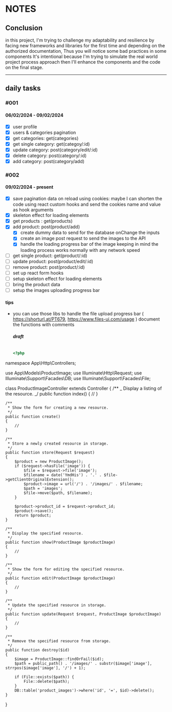 # NOTES

## Conclusion

in this project, I'm trying to challenge my adaptability and resilience by facing new frameworks and libraries for the first time and depending on the authorized documentation, Thus you will notice some bad practices in some components It's intentional because I'm trying to simulate the real world project process approach then I'll enhance the components and the code on the final stage.

<hr/>

## daily tasks

### #001

#### 06/02/2024 - 09/02/2024

- [x] user profile
- [x] users & categories pagination
- [x] get categories: get(categories)
- [x] get single category: get(categoy/:id)
- [x] update category: post(category/edit/:id)
- [x] delete category: post(category/:id)
- [x] add category: post(category/add)

### #002

#### 09/02/2024 - present

- [x] save pagination data on reload using cookies: maybe I can shorten the code using react custom hooks and send the cookies name and value as hook arguments
- [x] skeleton effect for loading elements
- [x] get products : get(products)
- [x] add product: post(product/add)
  - [x] create dummy data to send for the database onChange the inputs
  - [x] create an image post request to send the images to the API
  - [x] handle the loading progress bar of the image keeping in mind the loading process works normally with any network speed
- [ ] get single product: get(product/:id)
- [ ] update product: post(product/edit/:id)
- [ ] remove product: post(product/:id)
- [ ] set up react form hooks
- [ ] setup skeleton effect for loading elements
- [ ] bring the product data
- [ ] setup the images uploading progress bar

#### tips

- you can use those libs to handle the file upload progress bar (
  <https://shorturl.at/PT679>, <https://www.files-ui.com/usage>
  )
  document the functions with comments

  ##### draft

  ```php

  <?php
  ```

namespace App\Http\Controllers;

use App\Models\ProductImage;
use Illuminate\Http\Request;
use Illuminate\Support\Facades\DB;
use Illuminate\Support\Facades\File;

class ProductImageController extends Controller
{
/\*\*
_ Display a listing of the resource.
_/
public function index()
{
//
}

    /**
     * Show the form for creating a new resource.
     */
    public function create()
    {
        //
    }

    /**
     * Store a newly created resource in storage.
     */
    public function store(Request $request)
    {
        $product = new ProductImage();
        if ($request->hasFile('image')) {
            $file = $request->file('image');
            $filename = date('YmdHis') . '.' . $file->getClientOriginalExtension();
            $product->image = url('/') . '/images/' . $filename;
            $path = 'images';
            $file->move($path, $filename);
        }

        $product->product_id = $request->product_id;
        $product->save();
        return $product;
    }

    /**
     * Display the specified resource.
     */
    public function show(ProductImage $productImage)
    {
        //
    }

    /**
     * Show the form for editing the specified resource.
     */
    public function edit(ProductImage $productImage)
    {
        //
    }

    /**
     * Update the specified resource in storage.
     */
    public function update(Request $request, ProductImage $productImage)
    {
        //
    }

    /**
     * Remove the specified resource from storage.
     */
    public function destroy($id)
    {
        $image = ProductImage::findOrFail($id);
        $path = public_path() . '/images/' . substr($image['image'], strrpos($image['image'], '/') + 1);

        if (File::exists($path)) {
            File::delete($path);
        }
        DB::table('product_images')->where('id', '=', $id)->delete();
    }

}

```

```

